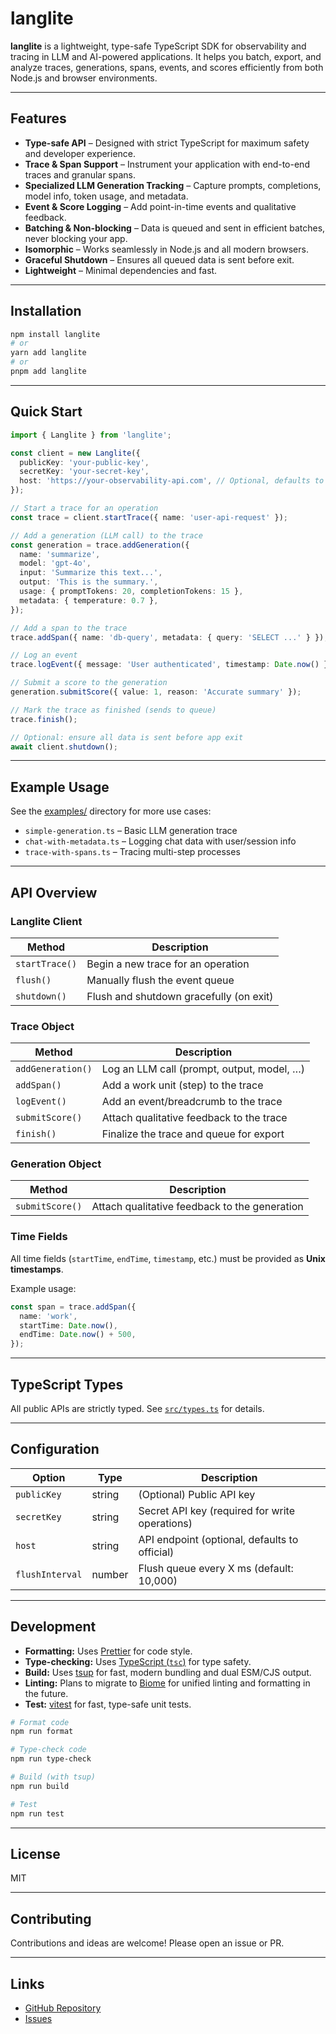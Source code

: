 # langlite

**langlite** is a lightweight, type-safe TypeScript SDK for observability and tracing in LLM and AI-powered applications. It helps you batch, export, and analyze traces, generations, spans, events, and scores efficiently from both Node.js and browser environments.

---

## Features

- **Type-safe API** – Designed with strict TypeScript for maximum safety and developer experience.
- **Trace & Span Support** – Instrument your application with end-to-end traces and granular spans.
- **Specialized LLM Generation Tracking** – Capture prompts, completions, model info, token usage, and metadata.
- **Event & Score Logging** – Add point-in-time events and qualitative feedback.
- **Batching & Non-blocking** – Data is queued and sent in efficient batches, never blocking your app.
- **Isomorphic** – Works seamlessly in Node.js and all modern browsers.
- **Graceful Shutdown** – Ensures all queued data is sent before exit.
- **Lightweight** – Minimal dependencies and fast.

---

## Installation

```sh
npm install langlite
# or
yarn add langlite
# or
pnpm add langlite
```

---

## Quick Start

```typescript
import { Langlite } from 'langlite';

const client = new Langlite({
  publicKey: 'your-public-key',
  secretKey: 'your-secret-key',
  host: 'https://your-observability-api.com', // Optional, defaults to official endpoint
});

// Start a trace for an operation
const trace = client.startTrace({ name: 'user-api-request' });

// Add a generation (LLM call) to the trace
const generation = trace.addGeneration({
  name: 'summarize',
  model: 'gpt-4o',
  input: 'Summarize this text...',
  output: 'This is the summary.',
  usage: { promptTokens: 20, completionTokens: 15 },
  metadata: { temperature: 0.7 },
});

// Add a span to the trace
trace.addSpan({ name: 'db-query', metadata: { query: 'SELECT ...' } });

// Log an event
trace.logEvent({ message: 'User authenticated', timestamp: Date.now() });

// Submit a score to the generation
generation.submitScore({ value: 1, reason: 'Accurate summary' });

// Mark the trace as finished (sends to queue)
trace.finish();

// Optional: ensure all data is sent before app exit
await client.shutdown();
```

---

## Example Usage

See the [examples/](./examples/) directory for more use cases:

- `simple-generation.ts` – Basic LLM generation trace
- `chat-with-metadata.ts` – Logging chat data with user/session info
- `trace-with-spans.ts` – Tracing multi-step processes

---

## API Overview

### Langlite Client

| Method         | Description                             |
| -------------- | --------------------------------------- |
| `startTrace()` | Begin a new trace for an operation      |
| `flush()`      | Manually flush the event queue          |
| `shutdown()`   | Flush and shutdown gracefully (on exit) |

### Trace Object

| Method            | Description                                |
| ----------------- | ------------------------------------------ |
| `addGeneration()` | Log an LLM call (prompt, output, model, …) |
| `addSpan()`       | Add a work unit (step) to the trace        |
| `logEvent()`      | Add an event/breadcrumb to the trace       |
| `submitScore()`   | Attach qualitative feedback to the trace   |
| `finish()`        | Finalize the trace and queue for export    |

### Generation Object

| Method          | Description                                   |
| --------------- | --------------------------------------------- |
| `submitScore()` | Attach qualitative feedback to the generation |

### Time Fields

All time fields (`startTime`, `endTime`, `timestamp`, etc.) must be provided as **Unix timestamps**.

Example usage:

```typescript
const span = trace.addSpan({
  name: 'work',
  startTime: Date.now(),
  endTime: Date.now() + 500,
});
```

---

## TypeScript Types

All public APIs are strictly typed. See [`src/types.ts`](./src/types.ts) for details.

---

## Configuration

| Option          | Type   | Description                                    |
| --------------- | ------ | ---------------------------------------------- |
| `publicKey`     | string | (Optional) Public API key                      |
| `secretKey`     | string | Secret API key (required for write operations) |
| `host`          | string | API endpoint (optional, defaults to official)  |
| `flushInterval` | number | Flush queue every X ms (default: 10,000)       |

---

## Development

- **Formatting:** Uses [Prettier](https://prettier.io/) for code style.
- **Type-checking:** Uses [TypeScript (`tsc`)](https://www.typescriptlang.org/) for type safety.
- **Build:** Uses [tsup](https://tsup.egoist.dev/) for fast, modern bundling and dual ESM/CJS output.
- **Linting:** Plans to migrate to [Biome](https://biomejs.dev/) for unified linting and formatting in the future.
- **Test:** [vitest](https://vitest.dev/) for fast, type-safe unit tests.

```sh
# Format code
npm run format

# Type-check code
npm run type-check

# Build (with tsup)
npm run build

# Test
npm run test
```

---

## License

MIT

---

## Contributing

Contributions and ideas are welcome! Please open an issue or PR.

---

## Links

- [GitHub Repository](https://github.com/AryehSchoefer/langlite)
- [Issues](https://github.com/AryehSchoefer/langlite/issues)
